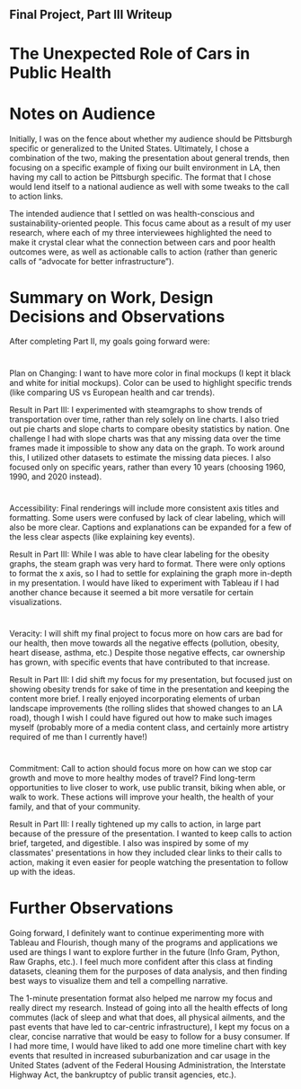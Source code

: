 ## Final Project, Part III Writeup

# The Unexpected Role of Cars in Public Health

# Notes on Audience

Initially, I was on the fence about whether my audience should be Pittsburgh specific or generalized to the United States. Ultimately, I chose a combination of the two, making the presentation about general trends, then focusing on a specific example of fixing our built environment in LA, then having my call to action be Pittsburgh specific. The format that I chose would lend itself to a national audience as well with some tweaks to the call to action links.

The intended audience that I settled on was health-conscious and sustainability-oriented people. This focus came about as a result of my user research, where each of my three interviewees highlighted the need to make it crystal clear what the connection between cars and poor health outcomes were, as well as actionable calls to action (rather than generic calls of “advocate for better infrastructure”). 


# Summary on Work, Design Decisions and Observations

After completing Part II, my goals going forward were:

# 
Plan on Changing: I want to have more color in final mockups (I kept it black and white for initial mockups). Color can be used to highlight specific trends (like comparing US vs European health and car trends).

Result in Part III: I experimented with steamgraphs to show trends of transportation over time, rather than rely solely on line charts. I also tried out pie charts and slope charts to compare obesity statistics by nation. One challenge I had with slope charts was that any missing data over the time frames made it impossible to show any data on the graph. To work around this, I utilized other datasets to estimate the missing data pieces. I also focused only on specific years, rather than every 10 years (choosing 1960, 1990, and 2020 instead).

# 
Accessibility: Final renderings will include more consistent axis titles and formatting. Some users were confused by lack of clear labeling, which will also be more clear. Captions and explanations can be expanded for a few of the less clear aspects (like explaining key events).

Result in Part III: While I was able to have clear labeling for the obesity graphs, the steam graph was very hard to format. There were only options to format the x axis, so I had to settle for explaining the graph more in-depth in my presentation. I would have liked to experiment with Tableau if I had another chance because it seemed a bit more versatile for certain visualizations.

#
Veracity: I will shift my final project to focus more on how cars are bad for our health, then move towards all the negative effects (pollution, obesity, heart disease, asthma, etc.) Despite those negative effects, car ownership has grown, with specific events that have contributed to that increase.

Result in Part III: I did shift my focus for my presentation, but focused just on showing obesity trends for sake of time in the presentation and keeping the content more brief. I really enjoyed incorporating elements of urban landscape improvements (the rolling slides that showed changes to an LA road), though I wish I could have figured out how to make such images myself (probably more of a media content class, and certainly more artistry required of me than I currently have!)

#
Commitment:  Call to action should focus more on how can we stop car growth and move to more healthy modes of travel? Find long-term opportunities to live closer to work, use public transit, biking when able, or walk to work. These actions will improve your health, the health of your family, and that of your community.

Result in Part III: I really tightened up my calls to action, in large part because of the pressure of the presentation. I wanted to keep calls to action brief, targeted, and digestible. I also was inspired by some of my classmates' presentations in how they included clear links to their calls to action, making it even easier for people watching the presentation to follow up with the ideas.


# Further Observations

Going forward, I definitely want to continue experimenting more with Tableau and Flourish, though many of the programs and applications we used are things I want to explore further in the future (Info Gram, Python, Raw Graphs, etc.). I feel much more confident after this class at finding datasets, cleaning them for the purposes of data analysis, and then finding best ways to visualize them and tell a compelling narrative. 

The 1-minute presentation format also helped me narrow my focus and really direct my research. Instead of going into all the health effects of long commutes (lack of sleep and what that does, all physical ailments, and the past events that have led to car-centric infrastructure), I kept my focus on a clear, concise narrative that would be easy to follow for a busy consumer. If I had more time, I would have liked to add one more timeline chart with key events that resulted in increased suburbanization and car usage in the United States (advent of the Federal Housing Administration, the Interstate Highway Act, the bankruptcy of public transit agencies, etc.). 

